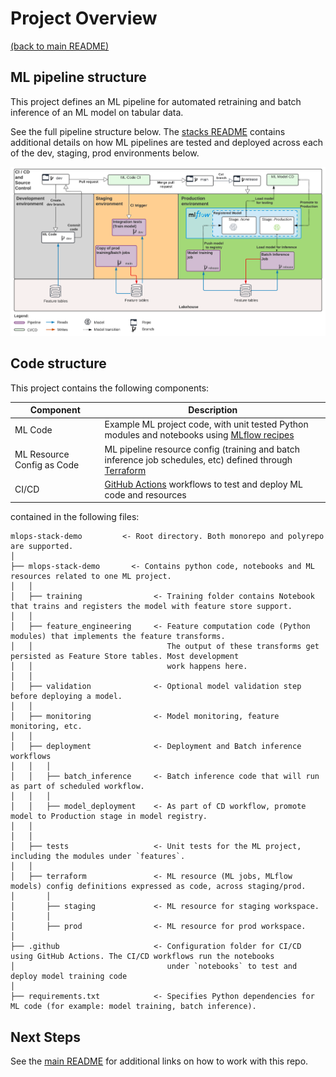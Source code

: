 # Project Overview

[(back to main README)](../README.md)

## ML pipeline structure
This project defines an ML pipeline for automated retraining and batch inference of an ML model
on tabular data.

See the full pipeline structure below. The [stacks README](https://github.com/databricks/mlops-stack/blob/main/Pipeline.md)
contains additional details on how ML pipelines are tested and deployed across each of the dev, staging, prod environments below.

![MLOps Stacks diagram](images/mlops-stack-summary.png)


## Code structure
This project contains the following components:

| Component                  | Description                                                                                                                                     |
|----------------------------|-------------------------------------------------------------------------------------------------------------------------------------------------|
| ML Code                    | Example ML project code, with unit tested Python modules and notebooks using [MLflow recipes](https://mlflow.org/docs/latest/recipes.html)  |
| ML Resource Config as Code | ML pipeline resource config (training and batch inference job schedules, etc) defined through [Terraform](https://learn.microsoft.com/azure/databricks/dev-tools/terraform/index) |
| CI/CD                      | [GitHub Actions](https://github.com/actions) workflows to test and deploy ML code and resources                                                  |

contained in the following files:

```
mlops-stack-demo         <- Root directory. Both monorepo and polyrepo are supported.
│
├── mlops-stack-demo       <- Contains python code, notebooks and ML resources related to one ML project. 
│   │
│   ├── training                <- Training folder contains Notebook that trains and registers the model with feature store support.
│   │
│   ├── feature_engineering     <- Feature computation code (Python modules) that implements the feature transforms.
│   │                              The output of these transforms get persisted as Feature Store tables. Most development
│   │                              work happens here.
│   │
│   ├── validation              <- Optional model validation step before deploying a model.
│   │
│   ├── monitoring              <- Model monitoring, feature monitoring, etc.
│   │
│   ├── deployment              <- Deployment and Batch inference workflows
│   │   │
│   │   ├── batch_inference     <- Batch inference code that will run as part of scheduled workflow.
│   │   │
│   │   ├── model_deployment    <- As part of CD workflow, promote model to Production stage in model registry.
│   │
│   │
│   ├── tests                   <- Unit tests for the ML project, including the modules under `features`.
│   │
│   ├── terraform               <- ML resource (ML jobs, MLflow models) config definitions expressed as code, across staging/prod.
│       │
│       ├── staging             <- ML resource for staging workspace.
│       │
│       ├── prod                <- ML resource for prod workspace.
│
├── .github                     <- Configuration folder for CI/CD using GitHub Actions. The CI/CD workflows run the notebooks
│                                  under `notebooks` to test and deploy model training code
│ 
├── requirements.txt            <- Specifies Python dependencies for ML code (for example: model training, batch inference).
```

## Next Steps
See the [main README](../README.md#using-this-repo) for additional links on how to work with this repo.
